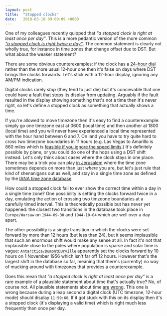 ```yaml
---
layout: post
title:  "Stopped clocks"
date:   2018-03-18 09:09:09 +0000
---
```


One of my colleagues recently quipped that _"a stopped clock is right at least
once per day"_. This is a more pedantic version of the more common [_"a stopped
clock is right twice a
day"_](https://en.wiktionary.org/wiki/a_stopped_clock_is_right_twice_a_day).
The common statement is clearly not wholly true, for instance in time zones
that change offset due to DST. But what about the weaker statement?

There are some obvious counterexamples: if the clock has a [24-hour
dial](https://en.wikipedia.org/wiki/24-hour_analog_dial) rather than the more
usual 12-hour one then it's false on days where DST brings the clocks forwards.
Let's stick with a 12-hour display, ignoring any AM/PM indication.

Digital clocks rarely _stop_ (they tend to just die) but it's concievable that
one could have a fault that stops its display from updating. Arguably if the
fault resulted in the display showing something that's not a time then it's
never right, so let's define a stopped clock as something that actually shows a
time.

If you're allowed to move timezone then it's easy to find a counterexample:
simply go one timezone east at 0600 (local time) and then another at 1800
(local time) and you will never have experienced a local time represented with
the hour hand between 6 and 7. On land you have to try quite hard to cross two
timezone boundaries in 11 hours (e.g. Las Vegas to Amarillo is 860 miles which
is [feasible if you ignore the speed
limits](https://jalopnik.com/meet-the-guy-who-drove-across-the-u-s-in-a-record-28-h-1454092837).)
It's definitely possible by plane, or you could do one of the hops using a DST
shift instead. Let's only think about cases where the clock stays in one place.
There may be a trick you can play [in
Jerusalem](https://www.haaretz.com/israel-news/.premium-israel-moves-clock-but-palestinians-dont-1.5453010)
where the time zone sometimes depends on more than just _where_ you are, but
let's just rule that kind of shenanigans out as well, and stay in a single time
zone as defined by the [IANA time zone
database](https://www.iana.org/time-zones).

How could a stopped clock fail to ever show the correct time within a day in a
single time zone? One possibility is setting the clocks forward twice in a day,
emulating the action of crossing two timzeone boundaries at a carefully timed
interval. This is theoretically possible but has never yet happened: the
closest two transitions in the database took place in `Europe/Warsaw` on
`1944-09-30` and `1944-10-04` which are well over a day apart.

The other possibility is a single transition in which the clocks were set
forward by more than 12 hours (but less than 24), but it seems implausible that
such an enormous shift would make any sense at all. In fact it's not that
implausible close to the poles where population is sparse and solar time is
vague:
[`Antarctica/DumontDUrville`](https://en.wikipedia.org/wiki/Dumont_d'Urville_Station)
apparently set the clocks forward by 10 hours on 1 November 1956 which isn't
far off 12 hours. However that's the largest shift in the database so far,
meaning that there's (currently) no way of mucking around with timezones that
provides a counterexample.

Does this mean that _"a stopped clock is right at least once per day"_ is a
rare example of a plausible statement about time that's actually true? No, of
course not. All plausible statements about time
[are](http://infiniteundo.com/post/25326999628/falsehoods-programmers-believe-about-time)
[wrong](http://infiniteundo.com/post/25509354022/more-falsehoods-programmers-believe-about-time).
This one is wrong because during a leap second a digital clock (UTC timezone,
12-hour mode) should display `11:59:60`. If it got stuck with this on its
display then it's a stopped clock (it's displaying a valid time) which is right
much less frequently than once per day.
